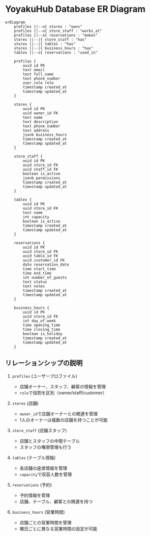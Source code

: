 # YoyakuHub Database ER Diagram

```mermaid
erDiagram
    profiles ||--o{ stores : "owns"
    profiles ||--o{ store_staff : "works_at"
    profiles ||--o{ reservations : "makes"
    stores ||--|{ store_staff : "has"
    stores ||--|{ tables : "has"
    stores ||--|{ business_hours : "has"
    tables ||--o{ reservations : "used_in"

    profiles {
        uuid id PK
        text email
        text full_name
        text phone_number
        user_role role
        timestamp created_at
        timestamp updated_at
    }

    stores {
        uuid id PK
        uuid owner_id FK
        text name
        text description
        text phone_number
        text address
        jsonb business_hours
        timestamp created_at
        timestamp updated_at
    }

    store_staff {
        uuid id PK
        uuid store_id FK
        uuid staff_id FK
        boolean is_active
        jsonb permissions
        timestamp created_at
        timestamp updated_at
    }

    tables {
        uuid id PK
        uuid store_id FK
        text name
        int capacity
        boolean is_active
        timestamp created_at
        timestamp updated_at
    }

    reservations {
        uuid id PK
        uuid store_id FK
        uuid table_id FK
        uuid customer_id FK
        date reservation_date
        time start_time
        time end_time
        int number_of_guests
        text status
        text notes
        timestamp created_at
        timestamp updated_at
    }

    business_hours {
        uuid id PK
        uuid store_id FK
        int day_of_week
        time opening_time
        time closing_time
        boolean is_holiday
        timestamp created_at
        timestamp updated_at
    }
```

## リレーションシップの説明

1. `profiles` (ユーザープロファイル)
   - 店舗オーナー、スタッフ、顧客の情報を管理
   - `role`で役割を区別（owner/staff/customer）

2. `stores` (店舗)
   - `owner_id`で店舗オーナーとの関連を管理
   - 1人のオーナーは複数の店舗を持つことが可能

3. `store_staff` (店舗スタッフ)
   - 店舗とスタッフの中間テーブル
   - スタッフの権限管理も行う

4. `tables` (テーブル情報)
   - 各店舗の座席情報を管理
   - `capacity`で収容人数を管理

5. `reservations` (予約)
   - 予約情報を管理
   - 店舗、テーブル、顧客との関連を持つ

6. `business_hours` (営業時間)
   - 店舗ごとの営業時間を管理
   - 曜日ごとに異なる営業時間の設定が可能